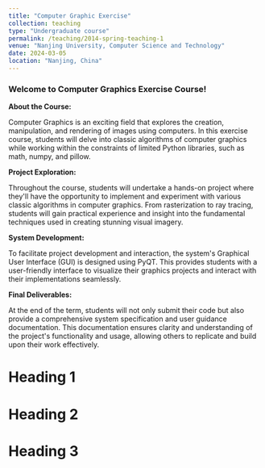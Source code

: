 ```yaml
---
title: "Computer Graphic Exercise"
collection: teaching
type: "Undergraduate course"
permalink: /teaching/2014-spring-teaching-1
venue: "Nanjing University, Computer Science and Technology"
date: 2024-03-05
location: "Nanjing, China"
---
```


### Welcome to Computer Graphics Exercise Course!

**About the Course:**

Computer Graphics is an exciting field that explores the creation, manipulation, and rendering of images using computers. In this exercise course, students will delve into classic algorithms of computer graphics while working within the constraints of limited Python libraries, such as math, numpy, and pillow.

**Project Exploration:**

Throughout the course, students will undertake a hands-on project where they'll have the opportunity to implement and experiment with various classic algorithms in computer graphics. From rasterization to ray tracing, students will gain practical experience and insight into the fundamental techniques used in creating stunning visual imagery.

**System Development:**

To facilitate project development and interaction, the system's Graphical User Interface (GUI) is designed using PyQT. This provides students with a user-friendly interface to visualize their graphics projects and interact with their implementations seamlessly.

**Final Deliverables:**

At the end of the term, students will not only submit their code but also provide a comprehensive system specification and user guidance documentation. This documentation ensures clarity and understanding of the project's functionality and usage, allowing others to replicate and build upon their work effectively.


Heading 1
======

Heading 2
======

Heading 3
======
